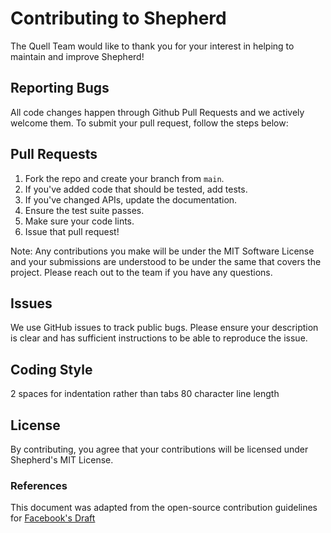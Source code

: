 # Contributing to Shepherd

The Quell Team would like to thank you for your interest in helping to maintain and improve Shepherd!

## Reporting Bugs

All code changes happen through Github Pull Requests and we actively welcome them. To submit your pull request, follow the steps below:

## Pull Requests

1. Fork the repo and create your branch from `main`.
2. If you've added code that should be tested, add tests.
3. If you've changed APIs, update the documentation.
4. Ensure the test suite passes.
5. Make sure your code lints.
6. Issue that pull request!

Note: Any contributions you make will be under the MIT Software License and your submissions are understood to be under the same that covers the project. Please reach out to the team if you have any questions.

## Issues

We use GitHub issues to track public bugs. Please ensure your description is clear and has sufficient instructions to be able to reproduce the issue.

## Coding Style

2 spaces for indentation rather than tabs
80 character line length


## License

By contributing, you agree that your contributions will be licensed under Shepherd's MIT License.

### References

This document was adapted from the open-source contribution guidelines for [Facebook's Draft](https://github.com/facebook/draft-js/blob/a9316a723f9e918afde44dea68b5f9f39b7d9b00/CONTRIBUTING.md)
